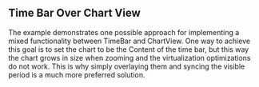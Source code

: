 ## Time Bar Over Chart View
The example demonstrates one possible approach for implementing a mixed functionality between TimeBar and ChartView. One way to achieve this goal is to set the chart to be the Content of the time bar, but this way the chart grows in size when zooming and the virtualization optimizations do not work.
This is why simply overlaying them and syncing the visible period is a much more preferred solution.

[//]: <keywords: radverticaldataaxis, databinding, lineseries, sliderstyle, chartview>